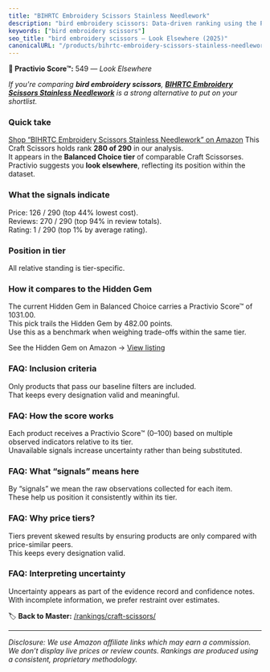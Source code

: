 ```yaml
---
title: "BIHRTC Embroidery Scissors Stainless Needlework"
description: "bird embroidery scissors: Data-driven ranking using the Practivio Score™. Positioned by quality, value, demand, findability, momentum."
keywords: ["bird embroidery scissors"]
seo_title: "bird embroidery scissors — Look Elsewhere (2025)"
canonicalURL: "/products/bihrtc-embroidery-scissors-stainless-needlework-B0BQYPW2CN/"
---
```


**🚫 Practivio Score™:** 549 — _Look Elsewhere_


*If you're comparing **bird embroidery scissors**, **[BIHRTC Embroidery Scissors Stainless Needlework](https://www.amazon.com/dp/B0BQYPW2CN?tag=practivio-20)** is a strong alternative to put on your shortlist.*
### Quick take
[Shop “BIHRTC Embroidery Scissors Stainless Needlework” on Amazon](https://www.amazon.com/dp/B0BQYPW2CN?tag=practivio-20)
This Craft Scissors holds rank **280 of 290** in our analysis.  
It appears in the **Balanced Choice tier** of comparable Craft Scissorses.  
Practivio suggests you **look elsewhere**, reflecting its position within the dataset.

### What the signals indicate
Price: 126 / 290 (top 44% lowest cost).  
Reviews: 270 / 290 (top 94% in review totals).  
Rating: 1 / 290 (top 1% by average rating).  

### Position in tier
All relative standing is tier-specific.

### How it compares to the Hidden Gem
The current Hidden Gem in Balanced Choice carries a Practivio Score™ of 1031.00.  
This pick trails the Hidden Gem by 482.00 points.  
Use this as a benchmark when weighing trade-offs within the same tier.  

See the Hidden Gem on Amazon → [View listing](https://www.amazon.com/dp/B000P0LNRE?tag=practivio-20)

### FAQ: Inclusion criteria
Only products that pass our baseline filters are included.  
That keeps every designation valid and meaningful.

### FAQ: How the score works
Each product receives a Practivio Score™ (0–100) based on multiple observed indicators relative to its tier.  
Unavailable signals increase uncertainty rather than being substituted.

### FAQ: What “signals” means here
By “signals” we mean the raw observations collected for each item.  
These help us position it consistently within its tier.

### FAQ: Why price tiers?
Tiers prevent skewed results by ensuring products are only compared with price-similar peers.  
This keeps every designation valid.

### FAQ: Interpreting uncertainty
Uncertainty appears as part of the evidence record and confidence notes.  
With incomplete information, we prefer restraint over estimates.


🏷️ **Back to Master:** [/rankings/craft-scissors/](/rankings/craft-scissors/)

---
_Disclosure: We use Amazon affiliate links which may earn a commission. We don’t display live prices or review counts. Rankings are produced using a consistent, proprietary methodology._
